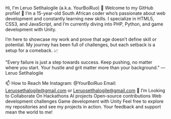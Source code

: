 Hi, I'm Leruo Setlhalogile (a.k.a. YourBoiRuo) 👋
Welcome to my GitHub profile! 🌟 I’m a 15-year-old South African coder who’s passionate about web development and constantly learning new skills. I specialize in HTML5, CSS3, and JavaScript, and I’m currently diving into PHP, Python, and game development with Unity.

I’m here to showcase my work and prove that age doesn’t define skill or potential. My journey has been full of challenges, but each setback is a setup for a comeback. 📈

"Every failure is just a step towards success. Keep pushing, no matter where you start. Your hustle and grit matter more than your background."
— Leruo Setlhalogile

📫 How to Reach Me
Instagram: @YourBoiRuo
Email: Leruosethalogile@gmail.com or Leruosetlhalogile@gmail.com
💞 I’m Looking to Collaborate On
Hackathons
AI projects
Open-source contributions
Web development challenges
Game development with Unity
Feel free to explore my repositories and see my projects in action. Your feedback and support mean the world to me!
